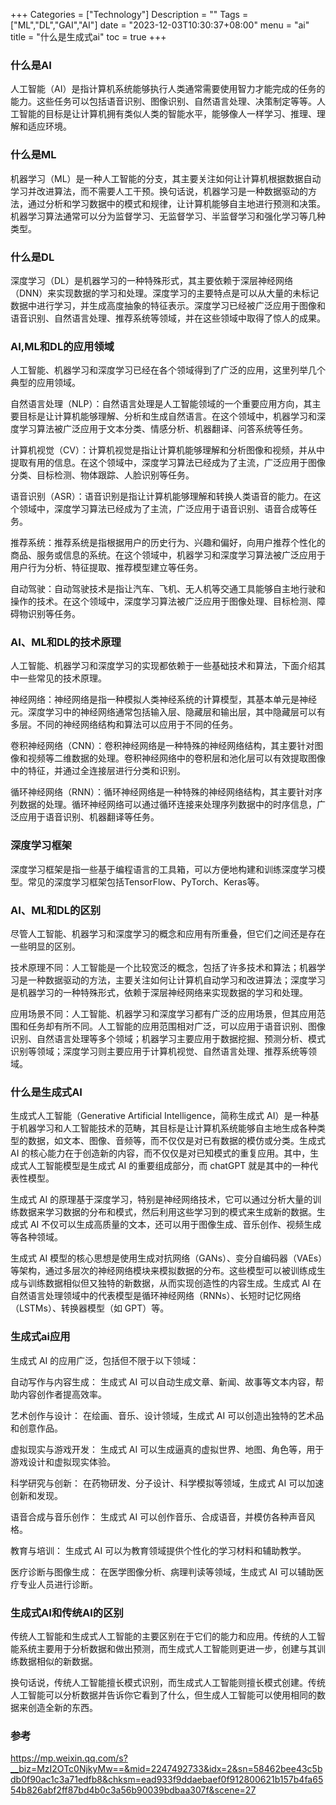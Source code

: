+++
Categories = ["Technology"]
Description = ""
Tags = ["ML","DL","GAI","AI"]
date = "2023-12-03T10:30:37+08:00"
menu = "ai"
title = "什么是生成式ai"
toc = true
+++

### 什么是AI

   人工智能（AI）是指计算机系统能够执行人类通常需要使用智力才能完成的任务的能力。这些任务可以包括语音识别、图像识别、自然语言处理、决策制定等等。人工智能的目标是让计算机拥有类似人类的智能水平，能够像人一样学习、推理、理解和适应环境。


### 什么是ML


机器学习（ML）是一种人工智能的分支，其主要关注如何让计算机根据数据自动学习并改进算法，而不需要人工干预。换句话说，机器学习是一种数据驱动的方法，通过分析和学习数据中的模式和规律，让计算机能够自主地进行预测和决策。机器学习算法通常可以分为监督学习、无监督学习、半监督学习和强化学习等几种类型。

### 什么是DL

深度学习（DL）是机器学习的一种特殊形式，其主要依赖于深层神经网络（DNN）来实现数据的学习和处理。深度学习的主要特点是可以从大量的未标记数据中进行学习，并生成高度抽象的特征表示。深度学习已经被广泛应用于图像和语音识别、自然语言处理、推荐系统等领域，并在这些领域中取得了惊人的成果。


###  AI,ML和DL的应用领域

人工智能、机器学习和深度学习已经在各个领域得到了广泛的应用，这里列举几个典型的应用领域。

自然语言处理（NLP）：自然语言处理是人工智能领域的一个重要应用方向，其主要目标是让计算机能够理解、分析和生成自然语言。在这个领域中，机器学习和深度学习算法被广泛应用于文本分类、情感分析、机器翻译、问答系统等任务。

计算机视觉（CV）：计算机视觉是指让计算机能够理解和分析图像和视频，并从中提取有用的信息。在这个领域中，深度学习算法已经成为了主流，广泛应用于图像分类、目标检测、物体跟踪、人脸识别等任务。

语音识别（ASR）：语音识别是指让计算机能够理解和转换人类语音的能力。在这个领域中，深度学习算法已经成为了主流，广泛应用于语音识别、语音合成等任务。

推荐系统：推荐系统是指根据用户的历史行为、兴趣和偏好，向用户推荐个性化的商品、服务或信息的系统。在这个领域中，机器学习和深度学习算法被广泛应用于用户行为分析、特征提取、推荐模型建立等任务。

自动驾驶：自动驾驶技术是指让汽车、飞机、无人机等交通工具能够自主地行驶和操作的技术。在这个领域中，深度学习算法被广泛应用于图像处理、目标检测、障碍物识别等任务。


### AI、ML和DL的技术原理


人工智能、机器学习和深度学习的实现都依赖于一些基础技术和算法，下面介绍其中一些常见的技术原理。

神经网络：神经网络是指一种模拟人类神经系统的计算模型，其基本单元是神经元。深度学习中的神经网络通常包括输入层、隐藏层和输出层，其中隐藏层可以有多层。不同的神经网络结构和算法可以应用于不同的任务。

卷积神经网络（CNN）：卷积神经网络是一种特殊的神经网络结构，其主要针对图像和视频等二维数据的处理。卷积神经网络中的卷积层和池化层可以有效提取图像中的特征，并通过全连接层进行分类和识别。


循环神经网络（RNN）：循环神经网络是一种特殊的神经网络结构，其主要针对序列数据的处理。循环神经网络可以通过循环连接来处理序列数据中的时序信息，广泛应用于语音识别、机器翻译等任务。

### 深度学习框架

  深度学习框架是指一些基于编程语言的工具箱，可以方便地构建和训练深度学习模型。常见的深度学习框架包括TensorFlow、PyTorch、Keras等。

### AI、ML和DL的区别
尽管人工智能、机器学习和深度学习的概念和应用有所重叠，但它们之间还是存在一些明显的区别。

技术原理不同：人工智能是一个比较宽泛的概念，包括了许多技术和算法；机器学习是一种数据驱动的方法，主要关注如何让计算机自动学习和改进算法；深度学习是机器学习的一种特殊形式，依赖于深层神经网络来实现数据的学习和处理。

应用场景不同：人工智能、机器学习和深度学习都有广泛的应用场景，但其应用范围和任务却有所不同。人工智能的应用范围相对广泛，可以应用于语音识别、图像识别、自然语言处理等多个领域；机器学习主要应用于数据挖掘、预测分析、模式识别等领域；深度学习则主要应用于计算机视觉、自然语言处理、推荐系统等领域。


### 什么是生成式AI

生成式人工智能（Generative Artificial Intelligence，简称生成式 AI）是一种基于机器学习和人工智能技术的范畴，其目标是让计算机系统能够自主地生成各种类型的数据，如文本、图像、音频等，而不仅仅是对已有数据的模仿或分类。生成式 AI 的核心能力在于创造新的内容，而不仅仅是对已知模式的重复应用。其中，生成式人工智能模型是生成式 AI 的重要组成部分，而 chatGPT 就是其中的一种代表性模型。

生成式 AI 的原理基于深度学习，特别是神经网络技术，它可以通过分析大量的训练数据来学习数据的分布和模式，然后利用这些学习到的模式来生成新的数据。生成式 AI 不仅可以生成高质量的文本，还可以用于图像生成、音乐创作、视频生成等各种领域。

生成式 AI 模型的核心思想是使用生成对抗网络（GANs）、变分自编码器（VAEs）等架构，通过多层次的神经网络模块来模拟数据的分布。这些模型可以被训练成生成与训练数据相似但又独特的新数据，从而实现创造性的内容生成。生成式 AI 在自然语言处理领域中的代表模型是循环神经网络（RNNs）、长短时记忆网络（LSTMs）、转换器模型（如 GPT）等。

### 生成式ai应用

生成式 AI 的应用广泛，包括但不限于以下领域：

自动写作与内容生成： 生成式 AI 可以自动生成文章、新闻、故事等文本内容，帮助内容创作者提高效率。

艺术创作与设计： 在绘画、音乐、设计领域，生成式 AI 可以创造出独特的艺术品和创意作品。

虚拟现实与游戏开发： 生成式 AI 可以生成逼真的虚拟世界、地图、角色等，用于游戏设计和虚拟现实体验。

科学研究与创新： 在药物研发、分子设计、科学模拟等领域，生成式 AI 可以加速创新和发现。

语音合成与音乐创作： 生成式 AI 可以创作音乐、合成语音，并模仿各种声音风格。

教育与培训： 生成式 AI 可以为教育领域提供个性化的学习材料和辅助教学。

医疗诊断与图像生成： 在医学图像分析、病理判读等领域，生成式 AI 可以辅助医疗专业人员进行诊断。


### 生成式AI和传统AI的区别

传统人工智能和生成式人工智能的主要区别在于它们的能力和应用。传统的人工智能系统主要用于分析数据和做出预测，而生成式人工智能则更进一步，创建与其训练数据相似的新数据。

换句话说，传统人工智能擅长模式识别，而生成式人工智能则擅长模式创建。传统人工智能可以分析数据并告诉你它看到了什么，但生成人工智能可以使用相同的数据来创造全新的东西。


### 参考

https://mp.weixin.qq.com/s?__biz=MzI2OTc0NjkyMw==&mid=2247492733&idx=2&sn=58462bee43c5bdb0f90ac1c3a71edfb8&chksm=ead933f9ddaebaef0f912800621b157b4fa6554b826abf2ff87bd4b0c3a56b90039bdbaa307f&scene=27

